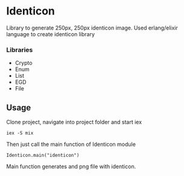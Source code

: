 # Identicon

Library to generate 250px, 250px identicon image. 
Used erlang/elixir language to create identicon library

### Libraries 
* Crypto
* Enum
* List
* EGD
* File 


## Usage 

Clone project, navigate into project folder and start iex 
```
iex -S mix

```

Then just call the main function of Identicon module 
```
Identicon.main("identicon")
```
Main function generates and png file with identicon. 
